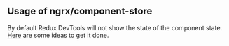 
## Usage of ngrx/component-store
By default Redux DevTools will not show the state of the component state.
[Here](https://github.com/ngrx/platform/issues/2692) are some ideas to get it done.
